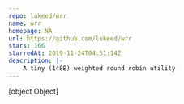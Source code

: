 ```yaml
---
repo: lukeed/wrr
name: wrr
homepage: NA
url: https://github.com/lukeed/wrr
stars: 166
starredAt: 2019-11-24T04:51:14Z
description: |-
    A tiny (148B) weighted round robin utility
---
```


[object Object]
